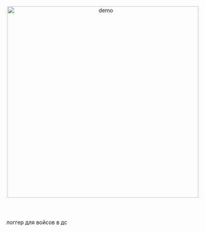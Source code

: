 <header>

  <div align="center">
    <img src="https://i.imgur.com/RhDkEtK.png" alt="demo" height="500">
  </div>
  
</header>

логгер для войсов в дс
